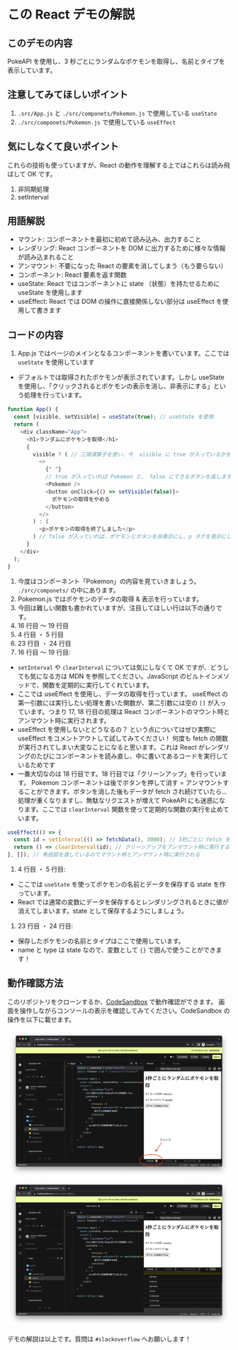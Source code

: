 # この React デモの解説

## このデモの内容

PokeAPI を使用し、3 秒ごとにランダムなポケモンを取得し、名前とタイプを表示しています。

## 注意してみてほしいポイント

1. `.src/App.js` と `./src/componets/Pokemon.js` で使用している `useState`
1. `./src/componets/Pokemon.js` で使用している `useEffect`

## 気にしなくて良いポイント

これらの技術も使っていますが、React の動作を理解する上ではこれらは読み飛ばして OK です。

1. 非同期処理
1. setInterval

## 用語解説

- マウント: コンポーネントを最初に初めて読み込み、出力すること
- レンダリング: React コンポーネントを DOM に出力するために様々な情報が読み込まれること
- アンマウント: 不要になった React の要素を消してしまう（もう要らない）
- コンポーネント: React 要素を返す関数
- useState: React ではコンポーネントに state （状態）を持たせるために useState を使用します
- useEffect: React では DOM の操作に直接関係しない部分は useEffect を使用して書きます

## コードの内容

1. App.js ではページのメインとなるコンポーネントを書いています。ここでは `useState` を使用しています

- デフォルトでは取得されたポケモンが表示されています。しかし useState を使用し、「クリックされるとポケモンの表示を消し、非表示にする」という処理を行っています。

```js
function App() {
  const [visible, setVisible] = useState(true); // useState を使用
  return (
    <div className="App">
      <h1>ランダムにポケモンを取得</h1>
      {
        visible ? ( // 三項演算子を使い、今  visible に true が入っているかを確かめます
          <>
            {" "}
            // true が入っていれば Pokemon と、 false にできるボタンを返します
            <Pokemon />
            <button onClick={() => setVisible(false)}>
              ポケモンの取得をやめる
            </button>
          </>
        ) : (
          <p>ポケモンの取得を終了しました</p>
        ) // false が入っていれば、ポケモンとボタンを非表示にし、p タグを表示にします
      }
    </div>
  );
}
```

1. 今度はコンポーネント「Pokemon」の内容を見ていきましょう。 `./src/componets/` の中にあります。
1. Pokemon.js ではポケモンのデータの取得 & 表示を行っています。
1. 今回は難しい関数も書かれていますが、注目してほしい行は以下の通りです。
1. 16 行目 〜 19 行目
1. 4 行目 ・ 5 行目
1. 23 行目 ・ 24 行目
1. 16 行目 〜 19 行目:

- `setInterval` や `clearInterval` については気にしなくて OK ですが、どうしても気になる方は MDN を参照してください。JavaScript のビルトインメソッドで、関数を定期的に実行してくれています。
- ここでは useEffect を使用し、データの取得を行っています。 useEffect の第一引数には実行したい処理を書いた関数が、第二引数には空の `[]` が入っています。つまり 17, 18 行目の処理は React コンポーネントのマウント時とアンマウント時に実行されます。
- useEffect を使用しないとどうなるの？ という点についてはぜひ実際に useEffect をコメントアウトして試してみてください！ 何度も fetch の関数が実行されてしまい大変なことになると思います。これは React がレンダリングのたびにコンポーネントを読み直し、中に書いてあるコードを実行しているためです
- 一番大切なのは 18 行目です。18 行目では「クリーンアップ」を行っています。 Pokemon コンポーネントは後でボタンを押して消す = アンマウントすることができます。ボタンを消した後もデータが fetch され続けていたら... 処理が重くなりますし、無駄なリクエストが増えて PokeAPI にも迷惑になります。ここでは `clearInterval` 関数を使って定期的な関数の実行を止めています。

```js
useEffect(() => {
  const id = setInterval(() => fetchData(), 3000); // 3秒ごとに fetch を実施
  return () => clearInterval(id); // クリーンアップをアンマウント時に実行することで、定期的な関数の実行を止める
}, []); // 角括弧を渡しているのでマウント時とアンマウント時に実行される
```

1. 4 行目 ・ 5 行目:

- ここでは `useState` を使ってポケモンの名前とデータを保存する state を作っています。
- React では通常の変数にデータを保存するとレンダリングされるときに値が消えてしまいます。state として保存するようにしましょう。

1. 23 行目 ・ 24 行目:

- 保存したポケモンの名前とタイプはここで使用しています。
- name と type は state なので、変数として `{}` で囲んで使うことができます！

## 動作確認方法

このリポジトリをクローンするか、[CodeSandbox](https://codesandbox.io/s/react-demo-8bj3vs?file=/src/App.js) で動作確認ができます。
画面を操作しながらコンソールの表示を確認してみてください。CodeSandbox の操作を以下に載せます。

![Terminal をクリック](./image/screenshot-1.png)
![コンソールが表示される](./image/screenshot-2.png)

デモの解説は以上です。質問は `#slackoverflow` へお願いします！
